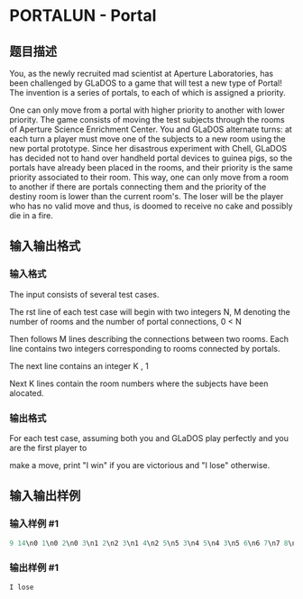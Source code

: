 # PORTALUN - Portal

## 题目描述

You, as the newly recruited mad scientist at Aperture Laboratories, has been challenged by GLaDOS to a game that will test a new type of Portal! The invention is a series of portals, to each of which is assigned a priority.

One can only move from a portal with higher priority to another with lower priority. The game consists of moving the test subjects through the rooms of Aperture Science Enrichment Center. You and GLaDOS alternate turns: at each turn a player must move one of the subjects to a new room using the new portal prototype. Since her disastrous experiment with Chell, GLaDOS has decided not to hand over handheld portal devices to guinea pigs, so the portals have already been placed in the rooms, and their priority is the same priority associated to their room. This way, one can only move from a room to another if there are portals connecting them and the priority of the destiny room is lower than the current room's. The loser will be the player who has no valid move and thus, is doomed to receive no cake and possibly die in a fire.

## 输入输出格式

### 输入格式

The input consists of several test cases.

The rst line of each test case will begin with two integers N, M denoting the number of rooms and the number of portal connections, 0 < N

Then follows M lines describing the connections between two rooms. Each line contains two integers corresponding to rooms connected by portals.

The next line contains an integer K , 1

Next K lines contain the room numbers where the subjects have been alocated.

### 输出格式

For each test case, assuming both you and GLaDOS play perfectly and you are the first player to

make a move, print "I win" if you are victorious and "I lose" otherwise.

## 输入输出样例

### 输入样例 #1

```cpp
9 14\n0 1\n0 2\n0 3\n1 2\n2 3\n1 4\n2 5\n5 3\n4 5\n4 3\n5 6\n6 7\n7 8\n8 6\n3\n3\n5\n8
```


### 输出样例 #1

```cpp
I lose
```


